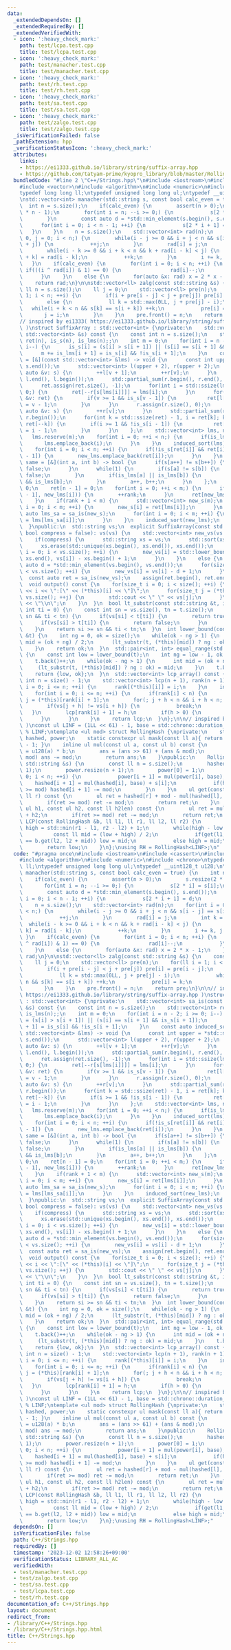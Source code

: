 ```yaml
---
data:
  _extendedDependsOn: []
  _extendedRequiredBy: []
  _extendedVerifiedWith:
  - icon: ':heavy_check_mark:'
    path: test/lcpa.test.cpp
    title: test/lcpa.test.cpp
  - icon: ':heavy_check_mark:'
    path: test/manacher.test.cpp
    title: test/manacher.test.cpp
  - icon: ':heavy_check_mark:'
    path: test/rh.test.cpp
    title: test/rh.test.cpp
  - icon: ':heavy_check_mark:'
    path: test/sa.test.cpp
    title: test/sa.test.cpp
  - icon: ':heavy_check_mark:'
    path: test/zalgo.test.cpp
    title: test/zalgo.test.cpp
  _isVerificationFailed: false
  _pathExtension: hpp
  _verificationStatusIcon: ':heavy_check_mark:'
  attributes:
    links:
    - https://ei1333.github.io/library/string/suffix-array.hpp
    - https://github.com/tatyam-prime/kyopro_library/blob/master/RollingHash.cpp
  bundledCode: "#line 2 \"C++/Strings.hpp\"\n#include <iostream>\n#include <cassert>\n\
    #include <vector>\n#include <algorithm>\n#include <numeric>\n#include <chrono>\n\
    typedef long long ll;\ntypedef unsigned long long ul;\ntypedef __uint128_t u128;\n\
    \nstd::vector<int> manacher(std::string s, const bool calc_even = true) {\n  \
    \  int n = s.size();\n    if(calc_even) {\n        assert(n > 0);\n        s.resize(2\
    \ * n - 1);\n        for(int i = n; --i >= 0;) {\n            s[2 * i] = s[i];\n\
    \        }\n        const auto d = *std::min_element(s.begin(), s.end());\n  \
    \      for(int i = 0; i < n - 1; ++i) {\n            s[2 * i + 1] = d;\n     \
    \   }\n    }\n    n = s.size();\n    std::vector<int> rad(n);\n    for(int i =\
    \ 0, j = 0; i < n;) {\n        while(i - j >= 0 && i + j < n && s[i - j] == s[i\
    \ + j]) {\n            ++j;\n        }\n        rad[i] = j;\n        int k = 1;\n\
    \        while(i - k >= 0 && i + k < n && k + rad[i - k] < j) {\n            rad[i\
    \ + k] = rad[i - k];\n            ++k;\n        }\n        i += k, j -= k;\n \
    \   }\n    if(calc_even) {\n        for(int i = 0; i < n; ++i) {\n           \
    \ if(((i ^ rad[i]) & 1) == 0) {\n                rad[i]--;\n            }\n  \
    \      }\n    }\n    else {\n        for(auto &x: rad) x = 2 * x - 1;\n    }\n\
    \    return rad;\n}\n\nstd::vector<ll> zalg(const std::string &s) {\n    const\
    \ ll n = s.size();\n    ll j = 0;\n    std::vector<ll> pre(n);\n    for(ll i =\
    \ 1; i < n; ++i) {\n        if(i + pre[i - j] < j + pre[j]) pre[i] = pre[i - j];\n\
    \        else {\n            ll k = std::max(0LL, j + pre[j] - i);\n         \
    \   while(i + k < n && s[k] == s[i + k]) ++k;\n            pre[i] = k;\n     \
    \       j = i;\n        }\n    }\n    pre.front() = n;\n    return pre;\n}\n\n\
    // inspired by ei1333( https://ei1333.github.io/library/string/suffix-array.hpp\
    \ )\nstruct SuffixArray : std::vector<int> {\nprivate:\n    std::vector<int> sa_is(const\
    \ std::vector<int> &s) const {\n    const int n = s.size();\n    std::vector<int>\
    \ ret(n), is_s(n), is_lms(n);;\n    int m = 0;\n    for(int i = n - 2; i >= 0;\
    \ i--) {\n      is_s[i] = (s[i] > s[i + 1]) || (s[i] == s[i + 1] && is_s[i + 1]);\n\
    \      m += is_lms[i + 1] = is_s[i] && !is_s[i + 1];\n    }\n    const auto induced_sort\
    \ = [&](const std::vector<int> &lms) -> void {\n      const int upper = *std::max_element(s.begin(),\
    \ s.end());\n      std::vector<int> l(upper + 2), r(upper + 2);\n      for(const\
    \ auto &v: s) {\n        ++l[v + 1];\n        ++r[v];\n      }\n      std::partial_sum(l.begin(),\
    \ l.end(), l.begin());\n      std::partial_sum(r.begin(), r.end(), r.begin());\n\
    \      ret.assign(ret.size(), -1);\n      for(int i = std::ssize(lms); --i >=\
    \ 0;) {\n        ret[--r[s[lms[i]]]] = lms[i];\n      }\n      for(const auto\
    \ &v: ret) {\n        if(v >= 1 && is_s[v - 1]) {\n          ret[l[s[v - 1]]++]\
    \ = v - 1;\n        }\n      }\n      r.assign(r.size(), 0);\n      for(const\
    \ auto &v: s) {\n        ++r[v];\n      }\n      std::partial_sum(r.begin(), r.end(),\
    \ r.begin());\n      for(int k = std::ssize(ret) - 1, i = ret[k]; k >= 1; i =\
    \ ret[--k]) {\n        if(i >= 1 && !is_s[i - 1]) {\n          ret[--r[s[i - 1]]]\
    \ = i - 1;\n        }\n      }\n    };\n    std::vector<int> lms, new_lms;\n \
    \   lms.reserve(m);\n    for(int i = 0; ++i < n;) {\n      if(is_lms[i]) {\n \
    \       lms.emplace_back(i);\n      }\n    }\n    induced_sort(lms);\n    new_lms.reserve(m);\n\
    \    for(int i = 0; i < n; ++i) {\n      if(!is_s[ret[i]] && ret[i] > 0 && is_s[ret[i]\
    \ - 1]) {\n        new_lms.emplace_back(ret[i]);\n      }\n    }\n    const auto\
    \ same = [&](int a, int b) -> bool {\n      if(s[a++] != s[b++]) {\n        return\
    \ false;\n      }\n      while(1) {\n        if(s[a] != s[b]) {\n          return\
    \ false;\n        }\n        if(is_lms[a] || is_lms[b]) {\n          return is_lms[a]\
    \ && is_lms[b];\n        }\n        a++, b++;\n      }\n    };\n    int rank =\
    \ 0;\n    ret[n - 1] = 0;\n    for(int i = 0; ++i < m;) {\n      if(!same(new_lms[i\
    \ - 1], new_lms[i])) {\n        ++rank;\n      }\n      ret[new_lms[i]] = rank;\n\
    \    }\n    if(rank + 1 < m) {\n      std::vector<int> new_s(m);\n      for(int\
    \ i = 0; i < m; ++i) {\n        new_s[i] = ret[lms[i]];\n      }\n      const\
    \ auto lms_sa = sa_is(new_s);\n      for(int i = 0; i < m; ++i) {\n        new_lms[i]\
    \ = lms[lms_sa[i]];\n      }\n    }\n    induced_sort(new_lms);\n    return ret;\n\
    \  }\npublic:\n  std::string vs;\n  explicit SuffixArray(const std::string &vs,\
    \ bool compress = false): vs(vs) {\n    std::vector<int> new_vs(vs.size() + 1);\n\
    \    if(compress) {\n      std::string xs = vs;\n      std::sort(xs.begin(), xs.end());\n\
    \      xs.erase(std::unique(xs.begin(), xs.end()), xs.end());\n      for(size_t\
    \ i = 0; i < vs.size(); ++i) {\n        new_vs[i] = std::lower_bound(xs.begin(),\
    \ xs.end(), vs[i]) - xs.begin() + 1;\n      }\n    }\n    else {\n      const\
    \ auto d = *std::min_element(vs.begin(), vs.end());\n      for(size_t i = 0; i\
    \ < vs.size(); ++i) {\n        new_vs[i] = vs[i] - d + 1;\n      }\n    }\n  \
    \  const auto ret = sa_is(new_vs);\n    assign(ret.begin(), ret.end());\n  }\n\
    \  void output() const {\n    for(size_t i = 0; i < size(); ++i) {\n      std::cout\
    \ << i << \":[\" << (*this)[i] << \"]\";\n      for(size_t j = (*this)[i]; j <\
    \ vs.size(); ++j) {\n        std::cout << \" \" << vs[j];\n      }\n      std::cout\
    \ << \"\\n\";\n    }\n  }\n  bool lt_substr(const std::string &t, int si = 0,\
    \ int ti = 0) {\n    const int sn = vs.size(), tn = t.size();\n    while(si <\
    \ sn && ti < tn) {\n      if(vs[si] < t[ti]) {\n        return true;\n      }\n\
    \      if(vs[si] > t[ti]) {\n        return false;\n      }\n      ++si, ++ti;\n\
    \    }\n    return si >= sn && ti < tn;\n  }\n  int lower_bound(const std::string\
    \ &t) {\n    int ng = 0, ok = size();\n    while(ok - ng > 1) {\n      const int\
    \ mid = (ok + ng) / 2;\n      (lt_substr(t, (*this)[mid]) ? ng : ok) = mid;\n\
    \    }\n    return ok;\n  }\n  std::pair<int, int> equal_range(std::string t)\
    \ {\n    const int low = lower_bound(t);\n    int ng = low - 1, ok = size();\n\
    \    t.back()++;\n    while(ok - ng > 1) {\n      int mid = (ok + ng) / 2;\n \
    \     (lt_substr(t, (*this)[mid]) ? ng : ok) = mid;\n    }\n    t.back()--;\n\
    \    return {low, ok};\n  }\n  std::vector<int> lcp_array() const {\n    const\
    \ int n = size() - 1;\n    std::vector<int> lcp(n + 1), rank(n + 1);\n    for(int\
    \ i = 0; i <= n; ++i) {\n      rank[(*this)[i]] = i;\n    }\n    int h = 0;\n\
    \    for(int i = 0; i <= n; ++i) {\n      if(rank[i] < n) {\n        const int\
    \ j = (*this)[rank[i] + 1];\n        for(; j + h < n && i + h < n; ++h) {\n  \
    \        if(vs[j + h] != vs[i + h]) {\n            break;\n          }\n     \
    \   }\n        lcp[rank[i] + 1] = h;\n        if(h > 0) {\n          h--;\n  \
    \      }\n      }\n    }\n    return lcp;\n  }\n};\n\n// inspired by tatyam( https://github.com/tatyam-prime/kyopro_library/blob/master/RollingHash.cpp\
    \ )\nconst ul LINF = (1LL << 61) - 1, base = std::chrono::duration_cast<std::chrono::microseconds>(std::chrono::system_clock::now().time_since_epoch()).count()\
    \ % LINF;\ntemplate <ul mod> struct RollingHash {\nprivate:\n    std::vector<ul>\
    \ hashed, power;\n    static constexpr ul mask(const ll a){ return (1ULL << a)\
    \ - 1; }\n    inline ul mul(const ul a, const ul b) const {\n        u128 ans\
    \ = u128(a) * b;\n        ans = (ans >> 61) + (ans & mod);\n        if(ans >=\
    \ mod) ans -= mod;\n        return ans;\n    }\npublic:\n    RollingHash(const\
    \ std::string &s) {\n        const ll n = s.size();\n        hashed.resize(n +\
    \ 1);\n        power.resize(n + 1);\n        power[0] = 1;\n        for(ll i =\
    \ 0; i < n; ++i) {\n            power[i + 1] = mul(power[i], base);\n        \
    \    hashed[i + 1] = mul(hashed[i], base) + s[i];\n            if(hashed[i + 1]\
    \ >= mod) hashed[i + 1] -= mod;\n        }\n    }\n    ul get(const ll l, const\
    \ ll r) const {\n        ul ret = hashed[r] + mod - mul(hashed[l], power[r - l]);\n\
    \        if(ret >= mod) ret -= mod;\n        return ret;\n    }\n    ul connect(const\
    \ ul h1, const ul h2, const ll h2len) const {\n        ul ret = mul(h1, power[h2len])\
    \ + h2;\n        if(ret >= mod) ret -= mod;\n        return ret;\n    }\n    ll\
    \ LCP(const RollingHash &b, ll l1, ll r1, ll l2, ll r2) {\n        ll low = -1,\
    \ high = std::min(r1 - l1, r2 - l2) + 1;\n        while(high - low > 1) {\n  \
    \          const ll mid = (low + high) / 2;\n            if(get(l1, l1 + mid)\
    \ == b.get(l2, l2 + mid)) low = mid;\n            else high = mid;\n        }\n\
    \        return low;\n    }\n};\nusing RH = RollingHash<LINF>;\n"
  code: "#pragma once\n#include <iostream>\n#include <cassert>\n#include <vector>\n\
    #include <algorithm>\n#include <numeric>\n#include <chrono>\ntypedef long long\
    \ ll;\ntypedef unsigned long long ul;\ntypedef __uint128_t u128;\n\nstd::vector<int>\
    \ manacher(std::string s, const bool calc_even = true) {\n    int n = s.size();\n\
    \    if(calc_even) {\n        assert(n > 0);\n        s.resize(2 * n - 1);\n \
    \       for(int i = n; --i >= 0;) {\n            s[2 * i] = s[i];\n        }\n\
    \        const auto d = *std::min_element(s.begin(), s.end());\n        for(int\
    \ i = 0; i < n - 1; ++i) {\n            s[2 * i + 1] = d;\n        }\n    }\n\
    \    n = s.size();\n    std::vector<int> rad(n);\n    for(int i = 0, j = 0; i\
    \ < n;) {\n        while(i - j >= 0 && i + j < n && s[i - j] == s[i + j]) {\n\
    \            ++j;\n        }\n        rad[i] = j;\n        int k = 1;\n      \
    \  while(i - k >= 0 && i + k < n && k + rad[i - k] < j) {\n            rad[i +\
    \ k] = rad[i - k];\n            ++k;\n        }\n        i += k, j -= k;\n   \
    \ }\n    if(calc_even) {\n        for(int i = 0; i < n; ++i) {\n            if(((i\
    \ ^ rad[i]) & 1) == 0) {\n                rad[i]--;\n            }\n        }\n\
    \    }\n    else {\n        for(auto &x: rad) x = 2 * x - 1;\n    }\n    return\
    \ rad;\n}\n\nstd::vector<ll> zalg(const std::string &s) {\n    const ll n = s.size();\n\
    \    ll j = 0;\n    std::vector<ll> pre(n);\n    for(ll i = 1; i < n; ++i) {\n\
    \        if(i + pre[i - j] < j + pre[j]) pre[i] = pre[i - j];\n        else {\n\
    \            ll k = std::max(0LL, j + pre[j] - i);\n            while(i + k <\
    \ n && s[k] == s[i + k]) ++k;\n            pre[i] = k;\n            j = i;\n \
    \       }\n    }\n    pre.front() = n;\n    return pre;\n}\n\n// inspired by ei1333(\
    \ https://ei1333.github.io/library/string/suffix-array.hpp )\nstruct SuffixArray\
    \ : std::vector<int> {\nprivate:\n    std::vector<int> sa_is(const std::vector<int>\
    \ &s) const {\n    const int n = s.size();\n    std::vector<int> ret(n), is_s(n),\
    \ is_lms(n);;\n    int m = 0;\n    for(int i = n - 2; i >= 0; i--) {\n      is_s[i]\
    \ = (s[i] > s[i + 1]) || (s[i] == s[i + 1] && is_s[i + 1]);\n      m += is_lms[i\
    \ + 1] = is_s[i] && !is_s[i + 1];\n    }\n    const auto induced_sort = [&](const\
    \ std::vector<int> &lms) -> void {\n      const int upper = *std::max_element(s.begin(),\
    \ s.end());\n      std::vector<int> l(upper + 2), r(upper + 2);\n      for(const\
    \ auto &v: s) {\n        ++l[v + 1];\n        ++r[v];\n      }\n      std::partial_sum(l.begin(),\
    \ l.end(), l.begin());\n      std::partial_sum(r.begin(), r.end(), r.begin());\n\
    \      ret.assign(ret.size(), -1);\n      for(int i = std::ssize(lms); --i >=\
    \ 0;) {\n        ret[--r[s[lms[i]]]] = lms[i];\n      }\n      for(const auto\
    \ &v: ret) {\n        if(v >= 1 && is_s[v - 1]) {\n          ret[l[s[v - 1]]++]\
    \ = v - 1;\n        }\n      }\n      r.assign(r.size(), 0);\n      for(const\
    \ auto &v: s) {\n        ++r[v];\n      }\n      std::partial_sum(r.begin(), r.end(),\
    \ r.begin());\n      for(int k = std::ssize(ret) - 1, i = ret[k]; k >= 1; i =\
    \ ret[--k]) {\n        if(i >= 1 && !is_s[i - 1]) {\n          ret[--r[s[i - 1]]]\
    \ = i - 1;\n        }\n      }\n    };\n    std::vector<int> lms, new_lms;\n \
    \   lms.reserve(m);\n    for(int i = 0; ++i < n;) {\n      if(is_lms[i]) {\n \
    \       lms.emplace_back(i);\n      }\n    }\n    induced_sort(lms);\n    new_lms.reserve(m);\n\
    \    for(int i = 0; i < n; ++i) {\n      if(!is_s[ret[i]] && ret[i] > 0 && is_s[ret[i]\
    \ - 1]) {\n        new_lms.emplace_back(ret[i]);\n      }\n    }\n    const auto\
    \ same = [&](int a, int b) -> bool {\n      if(s[a++] != s[b++]) {\n        return\
    \ false;\n      }\n      while(1) {\n        if(s[a] != s[b]) {\n          return\
    \ false;\n        }\n        if(is_lms[a] || is_lms[b]) {\n          return is_lms[a]\
    \ && is_lms[b];\n        }\n        a++, b++;\n      }\n    };\n    int rank =\
    \ 0;\n    ret[n - 1] = 0;\n    for(int i = 0; ++i < m;) {\n      if(!same(new_lms[i\
    \ - 1], new_lms[i])) {\n        ++rank;\n      }\n      ret[new_lms[i]] = rank;\n\
    \    }\n    if(rank + 1 < m) {\n      std::vector<int> new_s(m);\n      for(int\
    \ i = 0; i < m; ++i) {\n        new_s[i] = ret[lms[i]];\n      }\n      const\
    \ auto lms_sa = sa_is(new_s);\n      for(int i = 0; i < m; ++i) {\n        new_lms[i]\
    \ = lms[lms_sa[i]];\n      }\n    }\n    induced_sort(new_lms);\n    return ret;\n\
    \  }\npublic:\n  std::string vs;\n  explicit SuffixArray(const std::string &vs,\
    \ bool compress = false): vs(vs) {\n    std::vector<int> new_vs(vs.size() + 1);\n\
    \    if(compress) {\n      std::string xs = vs;\n      std::sort(xs.begin(), xs.end());\n\
    \      xs.erase(std::unique(xs.begin(), xs.end()), xs.end());\n      for(size_t\
    \ i = 0; i < vs.size(); ++i) {\n        new_vs[i] = std::lower_bound(xs.begin(),\
    \ xs.end(), vs[i]) - xs.begin() + 1;\n      }\n    }\n    else {\n      const\
    \ auto d = *std::min_element(vs.begin(), vs.end());\n      for(size_t i = 0; i\
    \ < vs.size(); ++i) {\n        new_vs[i] = vs[i] - d + 1;\n      }\n    }\n  \
    \  const auto ret = sa_is(new_vs);\n    assign(ret.begin(), ret.end());\n  }\n\
    \  void output() const {\n    for(size_t i = 0; i < size(); ++i) {\n      std::cout\
    \ << i << \":[\" << (*this)[i] << \"]\";\n      for(size_t j = (*this)[i]; j <\
    \ vs.size(); ++j) {\n        std::cout << \" \" << vs[j];\n      }\n      std::cout\
    \ << \"\\n\";\n    }\n  }\n  bool lt_substr(const std::string &t, int si = 0,\
    \ int ti = 0) {\n    const int sn = vs.size(), tn = t.size();\n    while(si <\
    \ sn && ti < tn) {\n      if(vs[si] < t[ti]) {\n        return true;\n      }\n\
    \      if(vs[si] > t[ti]) {\n        return false;\n      }\n      ++si, ++ti;\n\
    \    }\n    return si >= sn && ti < tn;\n  }\n  int lower_bound(const std::string\
    \ &t) {\n    int ng = 0, ok = size();\n    while(ok - ng > 1) {\n      const int\
    \ mid = (ok + ng) / 2;\n      (lt_substr(t, (*this)[mid]) ? ng : ok) = mid;\n\
    \    }\n    return ok;\n  }\n  std::pair<int, int> equal_range(std::string t)\
    \ {\n    const int low = lower_bound(t);\n    int ng = low - 1, ok = size();\n\
    \    t.back()++;\n    while(ok - ng > 1) {\n      int mid = (ok + ng) / 2;\n \
    \     (lt_substr(t, (*this)[mid]) ? ng : ok) = mid;\n    }\n    t.back()--;\n\
    \    return {low, ok};\n  }\n  std::vector<int> lcp_array() const {\n    const\
    \ int n = size() - 1;\n    std::vector<int> lcp(n + 1), rank(n + 1);\n    for(int\
    \ i = 0; i <= n; ++i) {\n      rank[(*this)[i]] = i;\n    }\n    int h = 0;\n\
    \    for(int i = 0; i <= n; ++i) {\n      if(rank[i] < n) {\n        const int\
    \ j = (*this)[rank[i] + 1];\n        for(; j + h < n && i + h < n; ++h) {\n  \
    \        if(vs[j + h] != vs[i + h]) {\n            break;\n          }\n     \
    \   }\n        lcp[rank[i] + 1] = h;\n        if(h > 0) {\n          h--;\n  \
    \      }\n      }\n    }\n    return lcp;\n  }\n};\n\n// inspired by tatyam( https://github.com/tatyam-prime/kyopro_library/blob/master/RollingHash.cpp\
    \ )\nconst ul LINF = (1LL << 61) - 1, base = std::chrono::duration_cast<std::chrono::microseconds>(std::chrono::system_clock::now().time_since_epoch()).count()\
    \ % LINF;\ntemplate <ul mod> struct RollingHash {\nprivate:\n    std::vector<ul>\
    \ hashed, power;\n    static constexpr ul mask(const ll a){ return (1ULL << a)\
    \ - 1; }\n    inline ul mul(const ul a, const ul b) const {\n        u128 ans\
    \ = u128(a) * b;\n        ans = (ans >> 61) + (ans & mod);\n        if(ans >=\
    \ mod) ans -= mod;\n        return ans;\n    }\npublic:\n    RollingHash(const\
    \ std::string &s) {\n        const ll n = s.size();\n        hashed.resize(n +\
    \ 1);\n        power.resize(n + 1);\n        power[0] = 1;\n        for(ll i =\
    \ 0; i < n; ++i) {\n            power[i + 1] = mul(power[i], base);\n        \
    \    hashed[i + 1] = mul(hashed[i], base) + s[i];\n            if(hashed[i + 1]\
    \ >= mod) hashed[i + 1] -= mod;\n        }\n    }\n    ul get(const ll l, const\
    \ ll r) const {\n        ul ret = hashed[r] + mod - mul(hashed[l], power[r - l]);\n\
    \        if(ret >= mod) ret -= mod;\n        return ret;\n    }\n    ul connect(const\
    \ ul h1, const ul h2, const ll h2len) const {\n        ul ret = mul(h1, power[h2len])\
    \ + h2;\n        if(ret >= mod) ret -= mod;\n        return ret;\n    }\n    ll\
    \ LCP(const RollingHash &b, ll l1, ll r1, ll l2, ll r2) {\n        ll low = -1,\
    \ high = std::min(r1 - l1, r2 - l2) + 1;\n        while(high - low > 1) {\n  \
    \          const ll mid = (low + high) / 2;\n            if(get(l1, l1 + mid)\
    \ == b.get(l2, l2 + mid)) low = mid;\n            else high = mid;\n        }\n\
    \        return low;\n    }\n};\nusing RH = RollingHash<LINF>;"
  dependsOn: []
  isVerificationFile: false
  path: C++/Strings.hpp
  requiredBy: []
  timestamp: '2023-12-02 12:58:26+09:00'
  verificationStatus: LIBRARY_ALL_AC
  verifiedWith:
  - test/manacher.test.cpp
  - test/zalgo.test.cpp
  - test/sa.test.cpp
  - test/lcpa.test.cpp
  - test/rh.test.cpp
documentation_of: C++/Strings.hpp
layout: document
redirect_from:
- /library/C++/Strings.hpp
- /library/C++/Strings.hpp.html
title: C++/Strings.hpp
---
```

